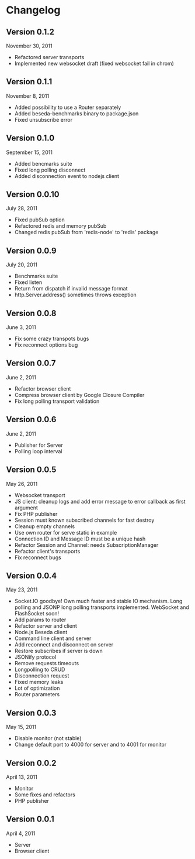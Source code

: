 Changelog
======

Version 0.1.2
---
November 30, 2011

* Refactored server transports
* Implemented new websocket draft (fixed websocket fail in chrom)


Version 0.1.1
---
November 8, 2011

* Added possibility to use a Router separately
* Added beseda-benchmarks binary to package.json
* Fixed unsubscribe error


Version 0.1.0
---
September 15, 2011

* Added bencmarks suite
* Fixed long polling disconnect
* Added disconnection event to nodejs client


Version 0.0.10
---
July 28, 2011

* Fixed pubSub option
* Refactored redis and memory pubSub
* Changed redis pubSub from 'redis-node' to 'redis' package 


Version 0.0.9
---
July 20, 2011

* Benchmarks suite
* Fixed listen
* Return from dispatch if invalid message format
* http.Server.address() sometimes throws exception


Version 0.0.8
---
June 3, 2011

* Fix some crazy transpots bugs
* Fix reconnect options bug


Version 0.0.7
---
June 2, 2011

* Refactor browser client
* Compress browser client by Google Closure Compiler
* Fix long polling transport validation


Version 0.0.6
---
June 2, 2011

* Publisher for Server
* Polling loop interval


Version 0.0.5
---
May 26, 2011

* Websocket transport
* JS client: cleanup logs and add error message to error callback as first argument
* Fix PHP publisher
* Session must known subscribed channels for fast destroy
* Cleanup empty channels
* Use own router for serve static in example
* Connection ID and Message ID must be a unique hash
* Refactor Session and Channel: needs SubscriptionManager
* Refactor client's transports
* Fix reconnect bugs


Version 0.0.4
---
May 23, 2011

* Socket.IO goodbye! Own much faster and stable IO mechanism.
  Long polling and JSONP long polling transports implemented. WebSocket and FlashSocket soon!
* Add params to router
* Refactor server and client
* Node.js Beseda client
* Command line client and server
* Add reconnect and disconnect on server
* Restore subscribes if server is down
* JSONify protocol
* Remove requests timeouts
* Longpolling to CRUD
* Disconnection request
* Fixed memory leaks
* Lot of optimization
* Router parameters


Version 0.0.3
---
May 15, 2011

* Disable monitor (not stable)
* Change default port to 4000 for server and to 4001 for monitor


Version 0.0.2
---
April 13, 2011

* Monitor
* Some fixes and refactors
* PHP publisher


Version 0.0.1
---
April 4, 2011

* Server
* Browser client
